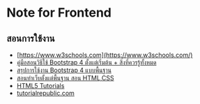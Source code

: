 Note for Frontend
===

## สอนการใช้งาน

- [https://www.w3schools.com](https://www.w3schools.com/)
- [คู่มือสอนวิธีใช้ Bootstrap 4 ตั้งแต่เริ่มต้น + สิ่งที่ควรรู้ทั้งหมด](https://www.designil.com/how-to-use-bootstrap-4.html)
- [สรุปการใช้งาน Bootstrap 4 แบบพื้นฐาน](https://benzneststudios.com/blog/web/bootstrap-4-basic-part-1/)
- [สอนทำเว็บตั้งแต่พื้นฐาน สอน HTML,CSS](http://www.enjoyday.net/webtutorial/css/index.html)
- [HTML5 Tutorials](https://1stwebdesigner.com/30-html5-tutorials/)
- [tutorialrepublic.com](https://www.tutorialrepublic.com/javascript-examples.php)

<!--stackedit_data:
eyJoaXN0b3J5IjpbLTE4NTkwOTQ2ODYsMTk2NDQ0ODkzNCw0Nj
c5NDExODYsMzQ1MDM3NTg3XX0=
-->